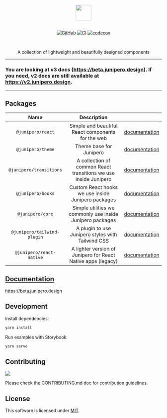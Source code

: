 <div align="center">

<br />

<picture>
  <source media="(prefers-color-scheme: dark)" srcset="https://cdn.junipero.design/v3/logo/junipero-logo-dark.svg" />
  <img src="https://cdn.junipero.design/v3/logo/junipero-logo.svg" height="50" />
</picture>

<br />
<br />

[![GitHub](https://img.shields.io/github/license/p3ol/junipero.svg)](https://github.com/p3ol/junipero)
[![CI](https://github.com/p3ol/junipero/workflows/CI/badge.svg)](https://github.com/p3ol/junipero/actions)
[![codecov](https://codecov.io/gh/p3ol/junipero/branch/master/graph/badge.svg)](https://codecov.io/gh/p3ol/junipero)

<br />
<p>A collection of lightweight and beautifully designed components</p>
</div>

-----------

### You are looking at v3 docs (https://beta.junipero.design). If you need, v2 docs are still available at https://v2.junipero.design.

-----------

## Packages

| Name | Description | |
| :--: | :--: | :--: |
| `@junipero/react` | Simple and beautiful React components for the web | [documentation](https://github.com/p3ol/junipero/tree/master/packages/react) |
| `@junipero/theme` | Theme base for Junipero | [documentation](https://github.com/p3ol/junipero/tree/master/packages/theme) |
| `@junipero/transitions` | A collection of common React transitions we use inside Junipero | [documentation](https://github.com/p3ol/junipero/tree/master/packages/transitions) |
| `@junipero/hooks` | Custom React hooks we use inside Junipero packages | [documentation](https://github.com/p3ol/junipero/tree/master/packages/hooks) |
| `@junipero/core` | Simple utilities we commonly use inside Junipero packages | [documentation](https://github.com/p3ol/junipero/tree/master/packages/core) |
| `@junipero/tailwind-plugin` | A plugin to use Junipero styles with Tailwind CSS | [documentation](https://github.com/p3ol/junipero/tree/master/packages/tailwind-plugin) |
| `@junipero/react-native` | A lighter version of Junipero for React Native apps (legacy) | [documentation](https://github.com/p3ol/junipero/tree/master/packages/react-native) |

## [Documentation](https://beta.junipero.design)

https://beta.junipero.design

## Development

Install dependencies:

```bash
yarn install
```

Run examples with Storybook:

```bash
yarn serve
```

## Contributing

[![](https://contrib.rocks/image?repo=p3ol/junipero)](https://github.com/p3ol/junipero/graphs/contributors)

Please check the [CONTRIBUTING.md](https://github.com/p3ol/junipero/blob/master/CONTRIBUTING.md) doc for contribution guidelines.

## License

This software is licensed under [MIT](https://github.com/p3ol/junipero/blob/master/LICENSE).
